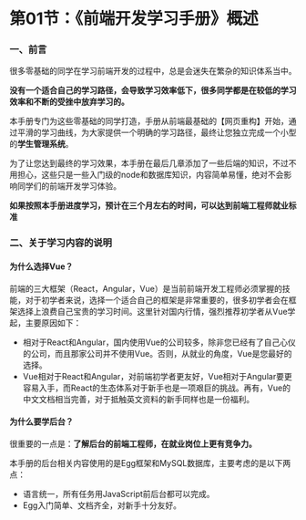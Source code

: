 # 第01节：《前端开发学习手册》概述

### 一、前言

很多零基础的同学在学习前端开发的过程中，总是会迷失在繁杂的知识体系当中。

**没有一个适合自己的学习路径，会导致学习效率低下，很多同学都是在较低的学习效率和不断的受挫中放弃学习的。**

本手册专门为这些零基础的同学打造，手册从前端最基础的【网页重构】开始，通过平滑的学习曲线，为大家提供一个明确的学习路径，最终让您独立完成一个小型的**学生管理系统**。

为了让您达到最终的学习效果，本手册在最后几章添加了一些后端的知识，不过不用担心，这些只是一些入门级的node和数据库知识，内容简单易懂，绝对不会影响同学们的前端开发学习体验。

**如果按照本手册进度学习，预计在三个月左右的时间，可以达到前端工程师就业标准**



### 二、关于学习内容的说明

#### 为什么选择Vue？

前端的三大框架（React，Angular，Vue）是当前前端开发工程师必须掌握的技能，对于初学者来说，选择一个适合自己的框架是非常重要的，很多初学者会在框架选择上浪费自己宝贵的学习时间。这里针对国内行情，强烈推荐初学者从Vue学起，主要原因如下：

* 相对于React和Angular，国内使用Vue的公司较多，除非您已经有了自己心仪的公司，而且那家公司并不使用Vue。否则，从就业的角度，Vue是您最好的选择。
* Vue相对于React和Angular，对前端初学者更友好，Vue相对于Angular要更容易入手，而React的生态体系对于新手也是一项艰巨的挑战。再有，Vue的中文文档相当完善，对于抵触英文资料的新手同样也是一份福利。

#### 为什么要学后台？

很重要的一点是：**了解后台的前端工程师，在就业岗位上更有竞争力。**

本手册的后台相关内容使用的是Egg框架和MySQL数据库，主要考虑的是以下两点：

* 语言统一，所有任务用JavaScript前后台都可以完成。
* Egg入门简单、文档齐全，对新手十分友好。




